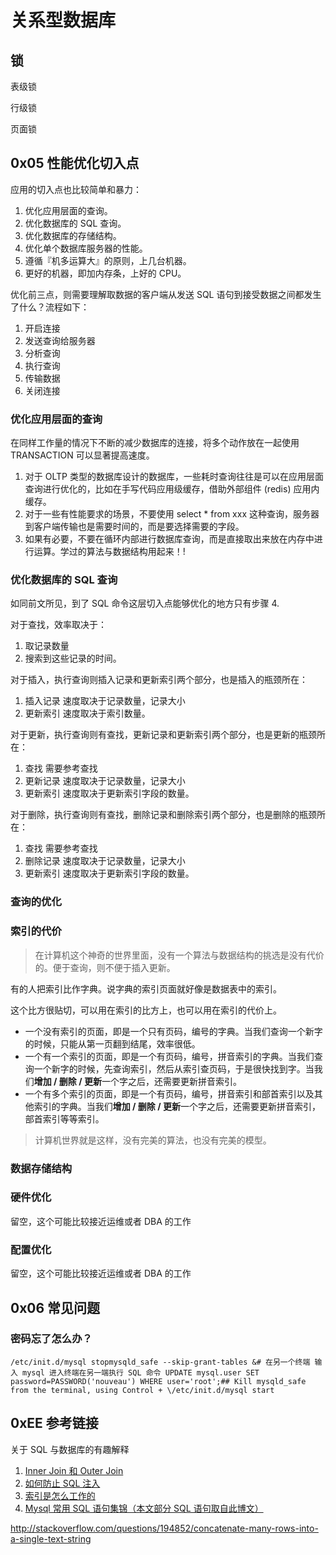 # 关系型数据库

## 锁

表级锁

行级锁

页面锁

## 0x05 性能优化切入点

应用的切入点也比较简单和暴力：

1. 优化应用层面的查询。
2. 优化数据库的 SQL 查询。
3. 优化数据库的存储结构。
4. 优化单个数据库服务器的性能。
5. 遵循『机多运算大』的原则，上几台机器。
6. 更好的机器，即加内存条，上好的 CPU。

优化前三点，则需要理解取数据的客户端从发送 SQL 语句到接受数据之间都发生了什么？流程如下：

1. 开启连接
2. 发送查询给服务器
3. 分析查询
4. 执行查询
5. 传输数据
6. 关闭连接

### 优化应用层面的查询

在同样工作量的情况下不断的减少数据库的连接，将多个动作放在一起使用 TRANSACTION 可以显著提高速度。

1. 对于 OLTP 类型的数据库设计的数据库，一些耗时查询往往是可以在应用层面查询进行优化的，比如在手写代码应用级缓存，借助外部组件 (redis) 应用内缓存。
2. 对于一些有性能要求的场景，不要使用 select * from xxx 这种查询，服务器到客户端传输也是需要时间的，而是要选择需要的字段。
3. 如果有必要，不要在循环内部进行数据库查询，而是直接取出来放在内存中进行运算。学过的算法与数据结构用起来！!

### 优化数据库的 SQL 查询

如同前文所见，到了 SQL 命令这层切入点能够优化的地方只有步骤 4.

对于查找，效率取决于：

1. 取记录数量
2. 搜索到这些记录的时间。

对于插入，执行查询则插入记录和更新索引两个部分，也是插入的瓶颈所在：

1. 插入记录 速度取决于记录数量，记录大小
2. 更新索引 速度取决于索引数量。

对于更新，执行查询则有查找，更新记录和更新索引两个部分，也是更新的瓶颈所在：

1. 查找 需要参考查找
2. 更新记录 速度取决于记录数量，记录大小
3. 更新索引 速度取决于更新索引字段的数量。

对于删除，执行查询则有查找，删除记录和删除索引两个部分，也是删除的瓶颈所在：

1. 查找 需要参考查找
2. 删除记录 速度取决于记录数量，记录大小
3. 更新索引 速度取决于更新索引字段的数量。

### 查询的优化

### 索引的代价

> 在计算机这个神奇的世界里面，没有一个算法与数据结构的挑选是没有代价的。便于查询，则不便于插入更新。

有的人把索引比作字典。说字典的索引页面就好像是数据表中的索引。

这个比方很贴切，可以用在索引的比方上，也可以用在索引的代价上。

- 一个没有索引的页面，即是一个只有页码，编号的字典。当我们查询一个新字的时候，只能从第一页翻到结尾，效率很低。
- 一个有一个索引的页面，即是一个有页码，编号，拼音索引的字典。当我们查询一个新字的时候，先查询索引，然后从索引查页码，于是很快找到字。当我们**增加 / 删除 / 更新**一个字之后，还需要更新拼音索引。
- 一个有多个索引的页面，即是一个有页码，编号，拼音索引和部首索引以及其他索引的字典。当我们**增加 / 删除 / 更新**一个字之后，还需要更新拼音索引，部首索引等等索引。

> 计算机世界就是这样，没有完美的算法，也没有完美的模型。

### 数据存储结构

### 硬件优化

留空，这个可能比较接近运维或者 DBA 的工作

### 配置优化

留空，这个可能比较接近运维或者 DBA 的工作

## 0x06 常见问题

### 密码忘了怎么办？

    /etc/init.d/mysql stopmysqld_safe --skip-grant-tables &# 在另一个终端 输入 mysql 进入终端在另一端执行 SQL 命令 UPDATE mysql.user SET password=PASSWORD('nouveau') WHERE user='root';## Kill mysqld_safe from the terminal, using Control + \/etc/init.d/mysql start

## 0xEE 参考链接

关于 SQL 与数据库的有趣解释

1. [Inner Join 和 Outer Join](http://stackoverflow.com/questions/38549/what-is-the-difference-between-inner-join-and-outer-join)
2. [如何防止 SQL 注入](http://stackoverflow.com/questions/60174/how-can-i-prevent-sql-injection-in-php)
3. [索引是怎么工作的](http://stackoverflow.com/questions/1108/how-does-database-indexing-work)
4. [Mysql 常用 SQL 语句集锦（本文部分 SQL 语句取自此博文）](https://gold.xitu.io/post/584e7b298d6d81005456eb53)

http://stackoverflow.com/questions/194852/concatenate-many-rows-into-a-single-text-string
